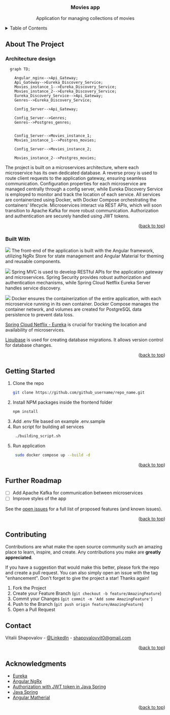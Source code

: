 <a id="readme-top"></a>

<!-- PROJECT LOGO -->
<br />
<div align="center">
<!--   <a href="https://github.com/othneildrew/Best-README-Template">
    <img src="images/logo.png" alt="Logo" width="80" height="80">
  </a> -->

  <h3 align="center">Movies app</h3>

  <p align="center">
    Application for managing collections of movies
    <br />
<!--     <a href="https://github.com/othneildrew/Best-README-Template"><strong>Explore the docs »</strong></a>
    <br />
    <br />
    <a href="https://github.com/othneildrew/Best-README-Template">View Demo</a>
    &middot;
    <a href="https://github.com/othneildrew/Best-README-Template/issues/new?labels=bug&template=bug-report---.md">Report Bug</a>
    &middot;
    <a href="https://github.com/othneildrew/Best-README-Template/issues/new?labels=enhancement&template=feature-request---.md">Request Feature</a> -->
  </p>
</div>



<!-- TABLE OF CONTENTS -->
<details>
  <summary>Table of Contents</summary>
  <ol>
    <li>
      <a href="#about-the-project">About The Project</a>
      <ul>
        <li><a href="#built-with">Built With</a></li>
      </ul>
    </li>
    <li>
      <a href="#getting-started">Getting Started</a>
    </li>
    <li><a href="#further-roadmap">Further Roadmap</a></li>
    <li><a href="#contributing">Contributing</a></li>
    <li><a href="#contact">Contact</a></li>
    <li><a href="#acknowledgments">Acknowledgments</a></li>
  </ol>
</details>




<!-- ABOUT THE PROJECT -->
## About The Project

### Architecture design
```mermaid
  graph TD;

    Angular_nginx-->Api_Gateway;
    Api_Gateway-->Eureka_Discovery_Service;
    Movies_instance_1-->Eureka_Discovery_Service;
    Movies_instance_2-->Eureka_Discovery_Service;
    Eureka_Discovery_Service-->Api_Gateway;
    Genres-->Eureka_Discovery_Service;

    Config_Server-->Api_Gateway;

    Config_Server-->Genres;
    Genres-->Postgres_genres;


    Config_Server-->Movies_instance_1;
    Movies_instance_1-->Postgres_movies;

    Config_Server-->Movies_instance_2;

    Movies_instance_2-->Postgres_movies;

```

The project is built on a microservices architecture, where each microservice has its own dedicated database. A reverse proxy is used to route client requests to the application gateway, ensuring seamless communication. Configuration properties for each microservice are managed centrally through a config server, while Eureka Discovery Service is employed to monitor and track the location of each service. All services are containerized using Docker, with Docker Compose orchestrating the containers' lifecycle. Microservices interact via REST APIs, which will soon transition to Apache Kafka for more robust communication. Authorization and authentication are securely handled using JWT tokens.

<p align="right">(<a href="#readme-top">back to top</a>)</p>


### Built With
<p> <a href="https://angular.io"><img src="https://skillicons.dev/icons?i=angular" /></a> The front-end of the application is built with the Angular framework, utilizing NgRx Store for state management and Angular Material for theming and reusable components. </p> 

<p> <a href="https://spring.io"><img src="https://skillicons.dev/icons?i=spring" /></a> Spring MVC is used to develop RESTful APIs for the application gateway and microservices. Spring Security provides robust authorization and authentication mechanisms, while Spring Cloud Netflix Eureka Server handles service discovery. </p>

<p> <a href="https://docker.com"><img src="https://skillicons.dev/icons?i=docker" /></a> Docker ensures the containerization of the entire application, with each microservice running in its own container. Docker Compose manages the container network, and volumes are created for PostgreSQL data persistence to prevent data loss. </p>

<p><a href="https://cloud.spring.io/spring-cloud-netflix/reference/html/">Spring Cloud Netflix - Eureka</a> is crucial for tracking the location and availability of microservices.</p>

<p> <a href="https://www.liquibase.com/">Liquibase</a> is used for creating database migrations. It allows version control for database changes. 
</p>
<p align="right">(<a href="#readme-top">back to top</a>)</p>



<!-- GETTING STARTED -->
## Getting Started


1. Clone the repo
   ```sh
   git clone https://github.com/github_username/repo_name.git
   ```
2. Install NPM packages inside the frontend folder
   ```sh
   npm install
   ```
3. Add .env file based on example .env.sample 
4. Run script for building all services
   ```sh
    ./building_script.sh
   ```
5. Run application
   ```sh 
    sudo docker compose up --build -d
   ```

<p align="right">(<a href="#readme-top">back to top</a>)</p>


<!-- ROADMAP -->
## Further Roadmap


- [ ] Add Apache Kafka for communication between microservices
- [ ] Improve styles of the app 

See the [open issues](https://github.com/othneildrew/Best-README-Template/issues) for a full list of proposed features (and known issues).

<p align="right">(<a href="#readme-top">back to top</a>)</p>


<!-- CONTRIBUTING -->
## Contributing

Contributions are what make the open source community such an amazing place to learn, inspire, and create. Any contributions you make are **greatly appreciated**.

If you have a suggestion that would make this better, please fork the repo and create a pull request. You can also simply open an issue with the tag "enhancement".
Don't forget to give the project a star! Thanks again!

1. Fork the Project
2. Create your Feature Branch (`git checkout -b feature/AmazingFeature`)
3. Commit your Changes (`git commit -m 'Add some AmazingFeature'`)
4. Push to the Branch (`git push origin feature/AmazingFeature`)
5. Open a Pull Request


<!-- CONTACT -->
## Contact

Vitalii Shapovalov - [@LinkedIn](https://www.linkedin.com/in/vitalii-shapovalov-6670ba26a/) - shapovalovvit0@gmail.com

<p align="right">(<a href="#readme-top">back to top</a>)</p>



<!-- ACKNOWLEDGMENTS -->
## Acknowledgments

* [Eureka](https://docs.spring.io/spring-cloud-netflix/docs/current/reference/html/)
* [Angular NgRx](https://medium.com/@igorm573/state-management-with-ngrx-in-angular-66ddc61cdf14)
* [Authorization with JWT token in Java Spring](https://medium.com/@tericcabrel/implement-jwt-authentication-in-a-spring-boot-3-application-5839e4fd8fac)
* [Java Spring](spring.io)
* [Angular Matherial](https://material.angular.io/)

<p align="right">(<a href="#readme-top">back to top</a>)</p>

